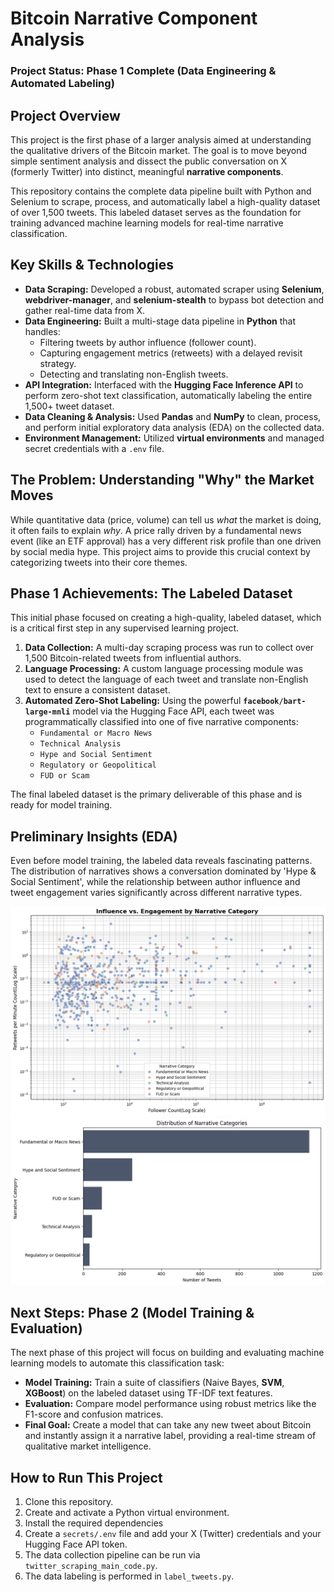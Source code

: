 # Bitcoin Narrative Component Analysis

### Project Status: Phase 1 Complete (Data Engineering & Automated Labeling)

## Project Overview

This project is the first phase of a larger analysis aimed at understanding the qualitative drivers of the Bitcoin market. The goal is to move beyond simple sentiment analysis and dissect the public conversation on X (formerly Twitter) into distinct, meaningful **narrative components**.

This repository contains the complete data pipeline built with Python and Selenium to scrape, process, and automatically label a high-quality dataset of over 1,500 tweets. This labeled dataset serves as the foundation for training advanced machine learning models for real-time narrative classification.

## Key Skills & Technologies

*   **Data Scraping:** Developed a robust, automated scraper using **Selenium**, **webdriver-manager**, and **selenium-stealth** to bypass bot detection and gather real-time data from X.
*   **Data Engineering:** Built a multi-stage data pipeline in **Python** that handles:
    *   Filtering tweets by author influence (follower count).
    *   Capturing engagement metrics (retweets) with a delayed revisit strategy.
    *   Detecting and translating non-English tweets.
*   **API Integration:** Interfaced with the **Hugging Face Inference API** to perform zero-shot text classification, automatically labeling the entire 1,500+ tweet dataset.
*   **Data Cleaning & Analysis:** Used **Pandas** and **NumPy** to clean, process, and perform initial exploratory data analysis (EDA) on the collected data.
*   **Environment Management:** Utilized **virtual environments** and managed secret credentials with a `.env` file.

## The Problem: Understanding "Why" the Market Moves

While quantitative data (price, volume) can tell us *what* the market is doing, it often fails to explain *why*. A price rally driven by a fundamental news event (like an ETF approval) has a very different risk profile than one driven by social media hype. This project aims to provide this crucial context by categorizing tweets into their core themes.

## Phase 1 Achievements: The Labeled Dataset

This initial phase focused on creating a high-quality, labeled dataset, which is a critical first step in any supervised learning project.

1.  **Data Collection:** A multi-day scraping process was run to collect over 1,500 Bitcoin-related tweets from influential authors.
2.  **Language Processing:** A custom language processing module was used to detect the language of each tweet and translate non-English text to ensure a consistent dataset.
3.  **Automated Zero-Shot Labeling:** Using the powerful **`facebook/bart-large-mnli`** model via the Hugging Face API, each tweet was programmatically classified into one of five narrative components:
    *   `Fundamental or Macro News`
    *   `Technical Analysis`
    *   `Hype and Social Sentiment`
    *   `Regulatory or Geopolitical`
    *   `FUD or Scam`

The final labeled dataset is the primary deliverable of this phase and is ready for model training.

## Preliminary Insights (EDA)

Even before model training, the labeled data reveals fascinating patterns. The distribution of narratives shows a conversation dominated by 'Hype & Social Sentiment', while the relationship between author influence and tweet engagement varies significantly across different narrative types.

![.](plots/engagement_vs_follower__count.png)
![.](plots/distribution_of_narrative_category.png)

## Next Steps: Phase 2 (Model Training & Evaluation)

The next phase of this project will focus on building and evaluating machine learning models to automate this classification task:

-   **Model Training:** Train a suite of classifiers (Naive Bayes, **SVM**, **XGBoost**) on the labeled dataset using TF-IDF text features.
-   **Evaluation:** Compare model performance using robust metrics like the F1-score and confusion matrices.
-   **Final Goal:** Create a model that can take any new tweet about Bitcoin and instantly assign it a narrative label, providing a real-time stream of qualitative market intelligence.

## How to Run This Project

1.  Clone this repository.
2.  Create and activate a Python virtual environment.
3.  Install the required dependencies
4.  Create a `secrets/.env` file and add your X (Twitter) credentials and your Hugging Face API token.
5.  The data collection pipeline can be run via `twitter_scraping_main_code.py`.
6.  The data labeling is performed in `label_tweets.py`.
